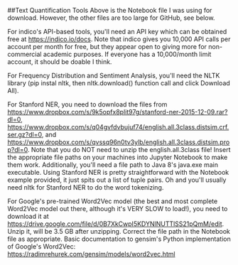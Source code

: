 ##Text Quantification Tools
Above is the Notebook file I was using for download. However, the other files are too large for GitHub, see below.

For indico's API-based tools, you'll need an API key which can be obtained free at https://indico.io/docs. Note that indico gives you 10,000 API calls per account per month for free, but they appear open to giving more for non-commercial academic purposes. If everyone has a 10,000/month limit account, it should be doable I think.

For Frequency Distribution and Sentiment Analysis, you'll need the NLTK library (pip instal nltk, then nltk.download() function call and click Download All).

For Stanford NER, you need to download the files from https://www.dropbox.com/s/9k5opfx8plit97g/stanford-ner-2015-12-09.rar?dl=0, https://www.dropbox.com/s/q04gvfdvbujuf74/english.all.3class.distsim.crf.ser.gz?dl=0, and https://www.dropbox.com/s/qvssq96n0tv3ylb/english.all.3class.distsim.prop?dl=0. Note that you do NOT need to unzip the english.all.3class file! Insert the appropriate file paths on your machines into Jupyter Notebook to make them work. Additionally, you'll need a file path to Java 8's java.exe main executable. Using Stanford NER is pretty straightforward with the Notebook example provided, it just spits out a list of tuple pairs. Oh and you'll usually need nltk for Stanford NER to do the word tokenizing.

For Google's pre-trained Word2Vec model (the best and most complete Word2Vec model out there, although it's VERY SLOW to load!), you need to download it at https://drive.google.com/file/d/0B7XkCwpI5KDYNlNUTTlSS21pQmM/edit. Unzip it, will be 3.5 GB after unzipping. Correct the file path in the Notebook file as appropriate.
Basic documentation to gensim's Python implementation of Google's Word2Vec: https://radimrehurek.com/gensim/models/word2vec.html
